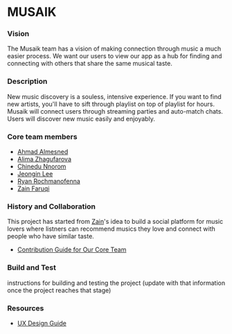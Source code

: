 # MUSAIK

### Vision
The Musaik team has a vision of making connection through music a much easier process. We want our users to view our app as a hub for finding and connecting with others that share the same musical taste. 

### Description
New music discovery is a souless, intensive experience. If you want to find new artists, you'll have to sift through playlist on top of playlist for hours. Musaik will connect users through streaming parties and auto-match chats. Users will discover new music easily and enjoyably.

### Core team members
- [Ahmad Almesned](https://github.com/Ahmadhcs)
- [Alima Zhagufarova](https://github.com/alima2104)
- [Chinedu Nnorom](https://github.com/chinedunnorom)
- [Jeongin Lee](https://github.com/jjeongin)
- [Ryan Rochmanofenna](https://github.com/ryanroch)
- [Zain Faruqi](https://github.com/zain-faruqi)

### History and Collaboration
This project has started from [Zain](https://github.com/zain-faruqi)'s idea to build a social platform for music lovers where listners can recommend musics they love and connect with people who have similar taste.

* [Contribution Guide for Our Core Team](CONTRIBUTING.md)

### Build and Test
instructions for building and testing the project (update with that information once the project reaches that stage)

### Resources
* [UX Design Guide](UX-DESIGN.md)